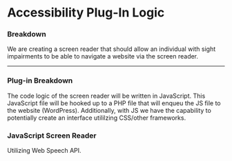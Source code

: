 

# Accessibility Plug-In Logic 

### Breakdown 

We are creating a screen reader that should allow an individual with sight impairments to be able to navigate a website via the screen reader. 

**********

### Plug-in Breakdown 

The code logic of the screen reader will be written in JavaScript. This JavaScript file will be hooked up to a PHP file that will enqueu the JS file to the website (WordPress). Additionally, with JS we have the capability to potentially create an interface utililzing CSS/other frameworks. 

### JavaScript Screen Reader

Utilizing Web Speech API. 



